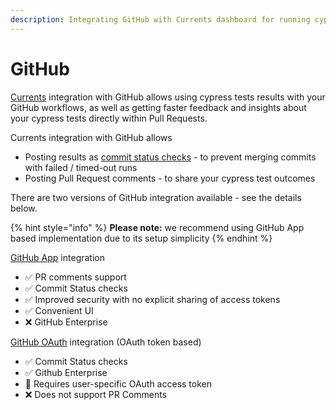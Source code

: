 ```yaml
---
description: Integrating GitHub with Currents dashboard for running cypress tests
---
```


# GitHub

[Currents](http://currents.dev) integration with GitHub allows using cypress tests results with your GitHub workflows, as well as getting faster feedback and insights about your cypress tests directly within Pull Requests.



Currents integration with GitHub allows&#x20;

* Posting results as [commit status checks](https://docs.github.com/en/pull-requests/collaborating-with-pull-requests/collaborating-on-repositories-with-code-quality-features/about-status-checks) - to prevent merging commits with failed / timed-out runs
* Posting Pull Request comments - to share your cypress test outcomes

There are two versions of GitHub integration available - see the details below.&#x20;

{% hint style="info" %}
**Please note:** we recommend using GitHub App based implementation due to its setup simplicity
{% endhint %}

[GitHub App](github-app.md) integration

* ✅ PR comments support
* ✅ Commit Status checks
* ✅ Improved security with no explicit sharing of access tokens
* ✅ Convenient UI
* ❌ GitHub Enterprise

[GitHub OAuth](github-oauth.md) integration (OAuth token based)

* ✅ Commit Status checks
* ✅ Github Enterprise
* 🔐 Requires user-specific OAuth access token
* ❌ Does not support PR Comments
